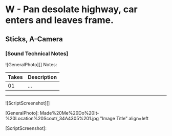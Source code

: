 # W - Pan desolate highway, car enters and leaves frame.

## Sticks, A-Camera

### [Sound Technical Notes]

![GeneralPhoto][]
Notes: 

| Takes | Description |
|:---|:----|
| 01 | ... |

----

![ScriptScreenshot][]


[GeneralPhoto]: Made%20Me%20Do%20It-%20Location%20Scout/_34A4305%201.jpg "Image Title" align=left

[ScriptScreenshot]: 